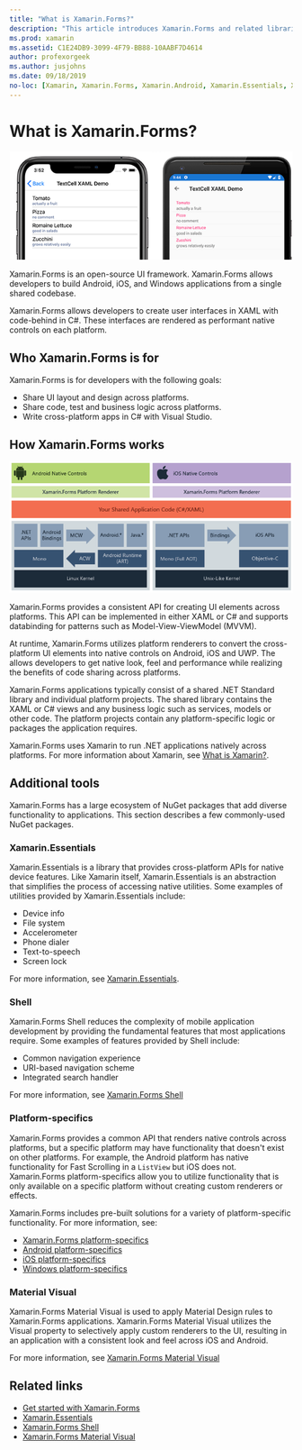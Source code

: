 ```yaml
---
title: "What is Xamarin.Forms?"
description: "This article introduces Xamarin.Forms and related libraries."
ms.prod: xamarin
ms.assetid: C1E24DB9-3099-4F79-BB88-10AABF7D4614
author: profexorgeek
ms.author: jusjohns
ms.date: 09/18/2019
no-loc: [Xamarin, Xamarin.Forms, Xamarin.Android, Xamarin.Essentials, Xamarin.iOS, Xamarin.Mac]
---
```


# What is Xamarin.Forms?

[![Screenshots of example Xamarin.Forms application in iOS and Android](what-is-xamarin-forms-images/xamarin-forms-app-cropped.png)](what-is-xamarin-forms-images/xamarin-forms-app.png#lightbox)

Xamarin.Forms is an open-source UI framework. Xamarin.Forms allows developers to build Android, iOS, and Windows applications from a single shared codebase.

Xamarin.Forms allows developers to create user interfaces in XAML with code-behind in C#. These interfaces are rendered as performant native controls on each platform.

## Who Xamarin.Forms is for

Xamarin.Forms is for developers with the following goals:

- Share UI layout and design across platforms.
- Share code, test and business logic across platforms.
- Write cross-platform apps in C# with Visual Studio.

## How Xamarin.Forms works

![Xamarin.Forms architecture diagram](what-is-xamarin-forms-images/xamarin-forms-architecture.png)

Xamarin.Forms provides a consistent API for creating UI elements across platforms. This API can be implemented in either XAML or C# and supports databinding for patterns such as Model-View-ViewModel (MVVM).

At runtime, Xamarin.Forms utilizes platform renderers to convert the cross-platform UI elements into native controls on Android, iOS and UWP. The allows developers to get native look, feel and performance while realizing the benefits of code sharing across platforms.

Xamarin.Forms applications typically consist of a shared .NET Standard library and individual platform projects. The shared library contains the XAML or C# views and any business logic such as services, models or other code. The platform projects contain any platform-specific logic or packages the application requires.

Xamarin.Forms uses Xamarin to run .NET applications natively across platforms. For more information about Xamarin, see [What is Xamarin?](~/get-started/what-is-xamarin.md).

## Additional tools

Xamarin.Forms has a large ecosystem of NuGet packages that add diverse functionality to applications. This section describes a few commonly-used NuGet packages.

### Xamarin.Essentials

Xamarin.Essentials is a library that provides cross-platform APIs for native device features. Like Xamarin itself, Xamarin.Essentials is an abstraction that simplifies the process of accessing native utilities. Some examples of utilities provided by Xamarin.Essentials include:

- Device info
- File system
- Accelerometer
- Phone dialer
- Text-to-speech
- Screen lock

For more information, see [Xamarin.Essentials](~/essentials/index.md).

### Shell

Xamarin.Forms Shell reduces the complexity of mobile application development by providing the fundamental features that most applications require. Some examples of features provided by Shell include:

- Common navigation experience
- URI-based navigation scheme
- Integrated search handler

For more information, see [Xamarin.Forms Shell](~/xamarin-forms/app-fundamentals/shell/index.md)

### Platform-specifics

Xamarin.Forms provides a common API that renders native controls across platforms, but a specific platform may have functionality that doesn't exist on other platforms. For example, the Android platform has native functionality for Fast Scrolling in a `ListView` but iOS does not. Xamarin.Forms platform-specifics allow you to utilize functionality that is only available on a specific platform without creating custom renderers or effects.

Xamarin.Forms includes pre-built solutions for a variety of platform-specific functionality. For more information, see:

- [Xamarin.Forms platform-specifics](~/xamarin-forms/platform/platform-specifics/index.md)
- [Android platform-specifics](~/xamarin-forms/platform/android/index.md)
- [iOS platform-specifics](~/xamarin-forms/platform/ios/index.md)
- [Windows platform-specifics](~/xamarin-forms/platform/windows/index.md)

### Material Visual

Xamarin.Forms Material Visual is used to apply Material Design rules to Xamarin.Forms applications. Xamarin.Forms Material Visual utilizes the Visual property to selectively apply custom renderers to the UI, resulting in an application with a consistent look and feel across iOS and Android.

For more information, see [Xamarin.Forms Material Visual](~/xamarin-forms/user-interface/visual/material-visual.md)

## Related links

- [Get started with Xamarin.Forms](~/xamarin-forms/index.yml)
- [Xamarin.Essentials](~/essentials/index.md)
- [Xamarin.Forms Shell](~/xamarin-forms/app-fundamentals/shell/index.md)
- [Xamarin.Forms Material Visual](~/xamarin-forms/user-interface/visual/material-visual.md)
